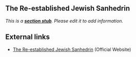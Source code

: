 
## The Re-established Jewish Sanhedrin

*This is a **[section stub](http://www.theopedia.com/Category:Theopedia_sectionstubs "Category:Theopedia sectionstubs")**. Please edit it to add information.*
## External links

-   [The Re-established Jewish Sanhedrin](http://www.thesanhedrin.org/en)
    (Official Website)



